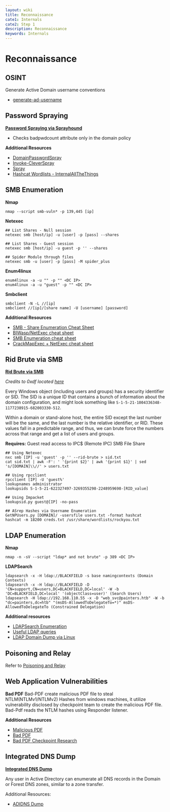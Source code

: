 ```yaml
---
layout: wiki
title: Reconnaissance
cate1: Internals
cate2: Step 1
description: Reconnaissance
keywords: Internals
---
```


# Reconnaissance

## OSINT
Generate Active Domain username conventions
  - [generate-ad-username](https://github.com/w0Tx/generate-ad-username)

## Password Spraying
**[Password Spraying via Sprayhound](https://github.com/Hackndo/sprayhound)**
  - Checks badpwdcount attribute only in the domain policy

**Additional Resources**
  - [DomainPasswordSpray](https://github.com/dafthack/DomainPasswordSpray)
  - [Invoke-CleverSpray](https://github.com/wavestone-cdt/Invoke-CleverSpray)
  - [Spray](https://github.com/Greenwolf/Spray)
  - [Hashcat Wordlists - InternalAllTheThings](https://swisskyrepo.github.io/InternalAllTheThings/cheatsheets/hash-cracking/#hashcat-install)

## SMB Enumeration
**Nmap**

```
nmap --script smb-vuln* -p 139,445 [ip]
```

**Netexec**
```
## List Shares - Null session
netexec smb [host/ip] -u [user] -p [pass] --shares

## List Shares - Guest session
netexec smb [host/ip] -u guest -p '' --shares

## Spider Module through files
netexec smb -u [user] -p [pass] -M spider_plus
```

**Enum4linux**

```
enum4linux -a -u "" -p "" <DC IP>
enum4linux -a -u "guest" -p "" <DC IP>
```

**Smbclient**
```
smbclient -N -L //[ip]
smbclient //[ip]/[share name] -U [username] [password]
```

**Additional Resources**
  - [SMB - Share Enumeration Cheat Sheet](https://0xdf.gitlab.io/2024/03/21/smb-cheat-sheet.html)
  - [BIWasp/NetExec cheat sheet](https://github.com/BlWasp/NetExec-Cheatsheet)
  - [SMB Enumeration cheat sheet](https://0xdf.gitlab.io/2024/03/21/smb-cheat-sheet.html)
  - [CrackMapExec + NetExec cheat sheet](https://github.com/seriotonctf/cme-nxc-cheat-sheet)

## Rid Brute via SMB
**[Rid Brute via SMB](https://medium.com/@e.escalante.jr/active-directory-workshop-brute-forcing-the-domain-server-using-crackmapexec-pt-6-feab1c43d970)**

*Credits to 0xdf located [here](https://0xdf.gitlab.io/2024/03/21/smb-cheat-sheet.html)*

Every Windows object (including users and groups) has a security identifier or SID. The SID is a unique ID that contains a bunch of information about the domain configuration, and might look something like `S-1-5-21-1004336348-1177238915-682003330-512`.

Within a domain or stand-alone host, the entire SID except the last number will be the same, and the last number is the relative identifier, or RID. These values fall in a predictable range, and thus, we can brute force the numbers across that range and get a list of users and groups.

**Requires:** Guest read access to IPC$ (Remote IPC) SMB File Share 
```
## Using Netexec
nxc smb [IP] -u 'guest' -p '' --rid-brute > sid.txt
cat sid.txt | awk -F': ' '{print $2}' | awk '{print $1}' | sed 's/[DOMAIN]\\//' > users.txt

## Using rpcclient
rpcclient [IP] -U 'guest%'
lookupnames administrator
lookupsids S-1-5-21-622327497-3269355298-2248959698-[RID_value]

## Using Impacket
lookupsid.py guest@[IP] -no-pass

## ASrep Hashes via Username Enumeration
GetNPUsers.py [DOMAIN]/ -usersfile users.txt -format hashcat
hashcat -m 18200 creds.txt /usr/share/wordlists/rockyou.txt
```

## LDAP Enumeration
**Nmap**

```
nmap -n -sV --script "ldap* and not brute" -p 389 <DC IP>
```

**LDAPSearch**

```
ldapsearch -x -H ldap://BLACKFIELD -s base namingcontexts (Domain Contexts)
ldapsearch -x -H ldap://BLACKFIELD -D 'CN=support,CN=users,DC=BLACKFIELD,DC=local' -W -b 'DC=BLACKFIELD,DC=local' '(objectClass=user)' (Search Users)
ldapsearch -H ldap://192.168.110.55 -x -D "web_svc@painters.htb" -W -b "dc=painters,dc=htb" "(msDS-AllowedToDelegateTo=*)" msDS-AllowedToDelegateTo (Constrained Delegation)
```

**Additional resources**
  - [LDAPSearch Enumeration](https://notes.benheater.com/books/active-directory/page/ldapsearch)
  - [Useful LDAP queries](https://podalirius.net/en/articles/useful-ldap-queries-for-windows-active-directory-pentesting/)
  - [LDAP Domain Dump via Linux](https://github.com/dirkjanm/ldapdomaindump)

## Poisoning and Relay
Refer to [Poisoning and Relay](https://qwutony.github.io/wiki/003-3-Poisoning-And-Relay/)

## Web Application Vulnerabilities
**Bad PDF**
Bad-PDF create malicious PDF file to steal NTLM(NTLMv1/NTLMv2) Hashes from windows machines, it utilize vulnerability disclosed by checkpoint team to create the malicious PDF file. Bad-Pdf reads the NTLM hashes using Responder listener.

**Additional Resources**
  - [Malicious PDF](https://github.com/jonaslejon/malicious-pdf)
  - [Bad PDF](https://github.com/deepzec/Bad-Pdf)
  - [Bad PDF Checkpoint Research](https://research.checkpoint.com/ntlm-credentials-theft-via-pdf-files/)

## Integrated DNS Dump
**[Integrated DNS Dump](https://github.com/dirkjanm/adidnsdump)**

Any user in Active Directory can enumerate all DNS records in the Domain or Forest DNS zones, similar to a zone transfer.

Additional Resources:
  - [ADIDNS Dump](https://dirkjanm.io/getting-in-the-zone-dumping-active-directory-dns-with-adidnsdump/)
